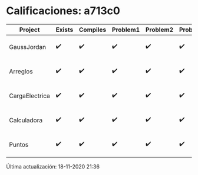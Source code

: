 # Calificaciones: a713c0
|Project|Exists|Compiles|Problem1|Problem2|Problem3|Extra|Grade|CommitHash|CommitDate|CheckDate|DueDate|Comments|
|-|-|-|-|-|-|-|-|-|-|-|-|-|
|GaussJordan|✔️|✔️|✔️|✔️|✔️|✔️|10.0|635afadbd0c807086687e2e2ad668d9db51c5c72|29-10-2020 12:29:01|29-10-2020 21:25:54|29-10-2020 21:00:00|///|
|Arreglos|✔️|✔️|✔️|✔️|✔️|✔️|10.0|5ae95cb3b13569708db0509ec51325fcbca99232|19-10-2020 21:50:58|27-10-2020 22:16:19|22-10-2020 21:00:00|///|
|CargaElectrica|✔️|✔️|✔️|✔️|✔️|✔️|10.0|1cd49bf5f19ec05e126045db12b70ef130e12e12|18-11-2020 13:08:46|18-11-2020 21:35:02|19-11-2020 21:00:00|///|
|Calculadora|✔️|✔️|✔️|✔️|✔️|✔️|10.0|edba62fc996819aafcf6a271cb58f0e85ba3b978|10-10-2020 03:46:41|15-10-2020 21:23:19|15-10-2020 21:00:00|nan|
|Puntos|✔️|✔️|✔️|✔️|✔️|✔️|10.0|3e0759a36bd13d1c46a97773fcd5ee4bbb610eb3|03-11-2020 18:50:23|03-11-2020 21:30:35|05-11-2020 21:00:00|///|

Última actualización: 18-11-2020 21:36